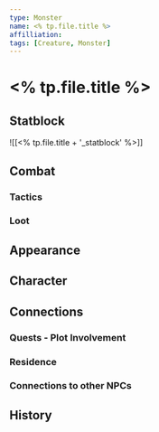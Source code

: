 ```yaml
---
type: Monster
name: <% tp.file.title %>
affilliation: 
tags: [Creature, Monster]
---
```


# <% tp.file.title %>

## Statblock
![[<% tp.file.title + '_statblock' %>]]


## Combat

### Tactics

### Loot


## Appearance


## Character


## Connections

### Quests - Plot Involvement

### Residence

### Connections to other NPCs


## History
